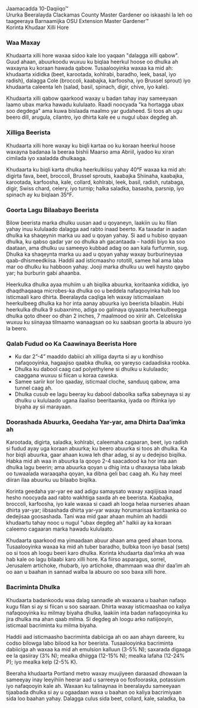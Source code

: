 Jaamacadda 10-Daqiiqo™  
Ururka Beeralayda Clackamas County Master Gardener oo iskaashi la leh oo taageeraya Barnaamijka OSU Extension Master Gardener™  
Korinta Khudaar Xilli Hore  

### Waa Maxay  
Khudaarta xilli hore waxaa sidoo kale loo yaqaan "dalagga xilli qabow". Guud ahaan, abuurkoodu wuxuu ku biqlaa heerkul hoose oo dhulka ah waxayna ku koraan hawada qabow. Tusaalooyinka waxaa ka mid ah: khudaarta xididka (beet, karootada, kohlrabi, baradho, leek, basal, iyo radish), dalagga Cole (broccoli, kaabajka, karfoosha, iyo Brussel sprout) iyo khudaarta caleenta leh (salad, basil, spinach, digir, chive, iyo kale).  

Khudaarta xilli qabow qaarkood waxay u badan tahay inay sameeyaan laamo ubax marka hawadu kululaato. Raadi noocyada "ka hortagga ubax soo degdega" ama kuwa bislaada maalmo yar gudaheed. Si toos ah ugu beero dill, arugula, cilantro, iyo dhirta kale ee u nugul ubax degdeg ah.  

### Xilliga Beerista  
Khudaarta xilli hore waxay ku biqli kartaa oo ku koraan heerkul hoose waxayna badanaa la beeraa bishii Maarso ama Abriil, iyadoo ku xiran cimilada iyo xaaladda dhulkaaga.  

Khudaarta ku biqli karta dhulka heerkulkiisu yahay 40°F waxaa ka mid ah: digirta fava, beet, broccoli, Brussel sprouts, kaabajka Shiinaha, kaabajka, karootada, karfoosha, kale, collard, kohlrabi, leek, basil, radish, rutabaga, digir, Swiss chard, celery, iyo turnip; halka saladka, basasha, parsnip, iyo spinach ay ku biqlaan 35°F.  

### Goorta Lagu Bilaabayo Beerista  
Bilow beerista marka dhulku uusan aad u qoyaneyn, laakiin uu ku filan yahay inuu kululaado dalagga aad rabto inaad beerto. Ka taxadar in aadan dhulka ka shaqeynin marka uu aad u qoyan yahay. Si aad u hubiso qoyaan dhulka, ku qabso qadar yar oo dhulka ah gacantaada – haddii biyo ka soo daataan, ama dhulku uu sameeyo kubbad adag oo aan kala furfurmin, sug. Dhulka ka shaqeynta marka uu aad u qoyan yahay waxay burburineysaa qaab-dhismeedkiisa. Haddii aad isticmaasho rototill, samee hal ama laba mar oo dhulku ku habboon yahay. Jooji marka dhulku uu weli haysto qaybo yar; ha burburin gabi ahaanba.  

Heerkulka dhulka ayaa muhiim u ah biqilka abuurka, koritaanka xididka, iyo dhaqdhaqaaqa microbes-ka dhulka oo u beddela nafaqooyinka hab loo isticmaali karo dhirta. Beeralayda caqliga leh waxay isticmaalaan heerkulbeeg dhulka ka hor inta aanay abuurka iyo beerista bilaabin. Hubi heerkulka dhulka 9 subaxnimo, adiga oo galinaya qiyaasta heerkulbeegga dhulka qoto dheer oo dhan 2 inches, 7 maalmood oo xiriir ah. Celceliska wuxuu ku siinayaa tilmaamo wanaagsan oo ku saabsan goorta la abuuro iyo la beero.  

### Qalab Fudud oo Ka Caawinaya Beerista Hore  
- Ku dar 2”-4” maaddo dabiici ah xilliga dayrta si ay u kordhiso nafaqooyinka, hagaajiso qaabka dhulka, oo yareyso cadaadiska roobka.  
- Dhulka ku dabool caag cad polyethylene si dhulku u kululaado; caaggana wuxuu si fiican u koraa cawska.  
- Samee sariir kor loo qaaday, isticmaal cloche, sanduuq qabow, ama tunnel caag ah.  
- Dhulka cusub ee lagu beeray ku dabool daboolka safka sabeynaya si ay dhulku u kululaado ugana ilaaliso beeritaanka, iyada oo iftiinka iyo biyaha ay sii marayaan.  

### Doorashada Abuurka, Geedaha Yar-yar, ama Dhirta Daa’imka ah  
Karootada, digirta, saladka, kohlrabi, caleemaha cagaaran, beet, iyo radish si fudud ayay uga koraan abuurka; ku beero abuurka si toos ah dhulka. Ka hor biqli abuurka, gaar ahaan kuwa leh dhar adag, si ay u dedejiso biqilka. Habka mid ah waa in abuurka la qooyo 2-4 saacadood ka hor inta aan dhulka lagu beerin; ama abuurka qoyan u dhig inta u dhaxaysa laba lakab oo tuwaalada waraaqaha qoyan, ka dibna geli bac caag ah. Ku hay meel diiran ilaa abuurku uu bilaabo biqilka.  

Korinta geedaha yar-yar ee aad adigu samaysato waxay xaqiijisaa inaad hesho noocyada aad rabto wakhtiga saxda ah ee beerista. Kaabajka, broccoli, karfoosha, iyo kale waxaa si caadi ah looga helaa nurseries ahaan dhirta yar-yar; iibsashada dhirta yar-yar waxay horumarisaa koritaanka oo dedejisaa goosashada. Tani waa mid gaar ahaan muhiim ah haddii khudaartu tahay nooc u nugul "ubax degdeg ah" halkii ay ka koraan caleemo cagaaran marka hawadu kululaato.  

Khudaarta qaarkood ma yimaadaan abuur ahaan ama geed ahaan toona. Tusaalooyinka waxaa ka mid ah tuber baradho, bulbka toon iyo basal (sets) oo si toos ah loogu beeri karo dhulka. Korinta khudaarta daa’imka ah waa hab kale oo lagu bilaabi karo xilli hore. Ka fiirso asparagus, sorrel, Jerusalem artichoke, rhubarb, iyo artichoke, dhammaan waa dhir daa’im ah oo aan u baahan in sannad walba la abuuro oo soo baxa xilli hore.  

### Bacriminta Dhulka  
Khudaarta badankoodu waa dalag sannadle ah waxaana u baahan nafaqo kugu filan si ay si fiican u soo saaraan. Dhirta waxay isticmaashaa oo kaliya nafaqooyinka ku milmay biyaha dhulka, laakiin inta badan nafaqooyinka ku jira dhulka ma ahan qaab milma. Si degdeg ah loogu arko natiijooyin, isticmaal bacriminta ku milma biyaha.  

Haddii aad isticmaasho bacriminta dabiiciga ah oo aan ahayn dareere, ku codso bilowga labo bilood ka hor beerista. Tusaalooyinka bacriminta dabiiciga ah waxaa ka mid ah emulsion kalluun (3-5% N); saxarada digaaga ee la qasiiray (3% N); mealka dhiigga (12-15% N); mealka lafaha (12-24% P); iyo mealka kelp (2-5% K).  

Beeraha khudaarta Portland metro waxay muujiyeen daraasad dhowaan la sameeyay inay leeyihiin heerar aad u sarreeya oo fosfooraska, potassium iyo nafaqooyin kale ah. Waxaan ku talinaynaa in beeralaydu sameeyaan tijaabada dhulka si ay u ogaadaan waxa u baahan oo kaliya bacrimiyaan sida loo baahan yahay. Dalagga culus sida beet, collard, kale, saladka, ba